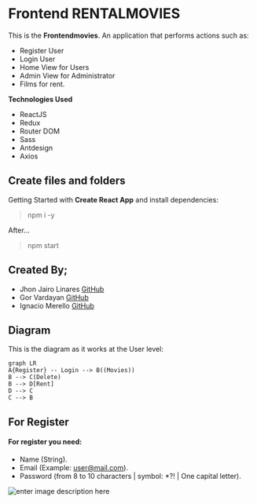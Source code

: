 # Frontend RENTALMOVIES

This is the **Frontendmovies**. An application that performs actions such as:

- Register User
- Login User
- Home View for Users
- Admin View for Administrator
- Films for rent. 

 **Technologies Used** 
 - ReactJS 
 - Redux 
 - Router DOM 
 - Sass 
 - Antdesign
 - Axios


## Create files and folders

 Getting Started with  **Create React App** and install dependencies:

  >npm i -y 

After...

 >npm start

## Created By;

- Jhon Jairo Linares [GitHub](https://github.com/jhonjlinaresb)
- Gor Vardayan [GitHub](https://github.com/Gor-vardanyan)
- Ignacio Merello [GitHub](https://github.com/ignaciomerello)

## Diagram

This is the diagram as it works at the User level:

```mermaid
graph LR
A{Register} -- Login --> B((Movies))
B --> C(Delete)
B --> D[Rent]
D --> C
C --> B
```

## For Register

#### For register you need:
- Name (String).
- Email (Example: user@mail.com).
- Password (from 8 to 10 characters | symbol: *?! | One capital letter).

![enter image description here](https://i.ibb.co/yPbVpmL/image.png)